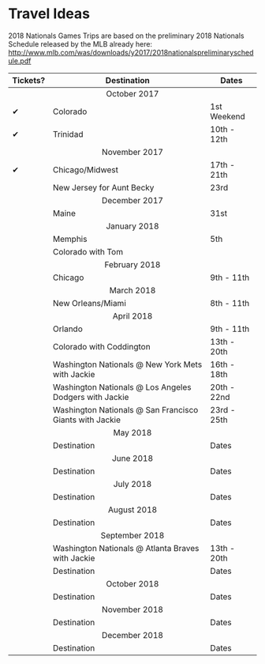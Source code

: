 # Travel Ideas

2018 Nationals Games Trips are based on the preliminary 2018 Nationals Schedule released by the MLB already here: http://www.mlb.com/was/downloads/y2017/2018nationalspreliminaryschedule.pdf</a>
<table>
  <tr><thead>
     <th>Tickets?</th><th align = 'center'>Destination</th><th>Dates</th>
    </thead></tr>
  <tr><td colspan = '3' align='center'>October 2017</td></tr>
  <tr><td>&#10004;</td><td>Colorado</td><td>1st Weekend</td></tr>
  <tr><td>&#10004;</td><td>Trinidad</td><td>10th - 12th</td></tr>
  <tr><td colspan = '3' align='center'>November 2017</td></tr>
  <tr><td>&#10004;</td><td>Chicago/Midwest</td><td>17th - 21th</td></tr>
  <tr><td></td><td>New Jersey for Aunt Becky</td><td>23rd</td></tr>
  <tr><td colspan = '3' align='center'>December 2017</td></tr>
  <tr><td></td><td>Maine</td><td>31st</td></tr>
  <tr><td colspan = '3' align='center'>January 2018</td></tr>
  <tr><td></td><td>Memphis</td><td>5th</td></tr>
  <tr><td></td><td>Colorado with Tom</td><td></td></tr>
  <tr><td colspan = '3' align='center'>February 2018</td></tr>
  <tr><td></td><td>Chicago</td><td>9th - 11th</td></tr>
  <tr><td colspan = '3' align='center'>March 2018</td></tr>
  <tr><td></td><td>New Orleans/Miami</td><td>8th - 11th</td></tr>
  <tr><td colspan = '3' align='center'>April 2018</td></tr>
  <tr><td></td><td>Orlando</td><td>9th - 11th</td></tr>
  <tr><td></td><td>Colorado with Coddington</td><td>13th - 20th</td></tr>
  <tr><td></td><td>Washington Nationals @ New York Mets with Jackie</td><td>16th - 18th</td></tr>
  <tr><td></td><td>Washington Nationals @ Los Angeles Dodgers with Jackie</td><td>20th - 22nd</td></tr>
  <tr><td></td><td>Washington Nationals @ San Francisco Giants with Jackie</td><td>23rd - 25th</td></tr>
  <tr><td colspan = '3' align='center'>May 2018</td></tr>
  <tr><td></td><td>Destination</td><td>Dates</td></tr>
  <tr><td colspan = '3' align='center'>June 2018</td></tr>
  <tr><td></td><td>Destination</td><td>Dates</td></tr>
  <tr><td colspan = '3' align='center'>July 2018</td></tr>
  <tr><td></td><td>Destination</td><td>Dates</td></tr>
  <tr><td colspan = '3' align='center'>August 2018</td></tr>
  <tr><td></td><td>Destination</td><td>Dates</td></tr>
  <tr><td colspan = '3' align='center'>September 2018</td></tr>
  <tr><td></td><td>Washington Nationals @ Atlanta Braves with Jackie</td><td>13th - 20th</td></tr>
  <tr><td></td><td>Destination</td><td>Dates</td></tr>
  <tr><td colspan = '3' align='center'>October 2018</td></tr>
  <tr><td></td><td>Destination</td><td>Dates</td></tr>
  <tr><td colspan = '3' align='center'>November 2018</td></tr>
  <tr><td></td><td>Destination</td><td>Dates</td></tr>
  <tr><td colspan = '3' align='center'>December 2018</td></tr>
  <tr><td></td><td>Destination</td><td>Dates</td></tr>
</table>
